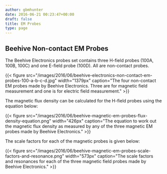 ```yaml
---
author: gbmhunter
date: 2016-06-21 00:23:47+00:00
draft: false
title: EM Probes
type: page
---
```


## Beehive Non-contact EM Probes

The Beehive Electronics probes set contains three H-field probes (100A, 100B, 100C) and one E-field probe (100D). All are non-contact probes.

{{< figure src="/images/2016/06/beehive-electronics-non-contact-em-probes-100-a-b-c-d.jpg" width="1379px" caption="The four non-contact EM probes made by Beehive Electronics. Three are for magnetic field measurement and one is for electric field measurement."  >}}

The magnetic flux density can be calculated for the H-field probes using the equation below:

{{< figure src="/images/2016/06/beehive-magnetic-em-probes-flux-density-equation.png" width="426px" caption="The equation to work out the magnetic flux density as measured by any of the three magnetic EM probes made by Beehive Electronics."  >}}

The scale factors for each of the magnetic probes is given below:

{{< figure src="/images/2016/06/beehive-magnetic-em-probes-scale-factors-and-resonance.png" width="573px" caption="The scale factors and resonances for each of the three magnetic field probes made by Beehive Electronics."  >}}
